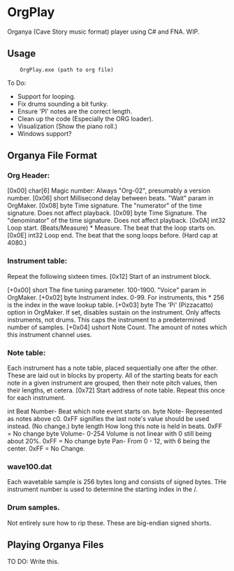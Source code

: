 OrgPlay
====

Organya (Cave Story music format) player using C# and FNA. WIP.

## Usage

        OrgPlay.exe (path to org file)

To Do:
 * Support for looping.
 * Fix drums sounding a bit funky.
 * Ensure 'PI' notes are the correct length.
 * Clean up the code (Especially the ORG loader).
 * Visualization (Show the piano roll.)
 * Windows support?

Organya File Format
----

### Org Header:
[0x00]  char[6] Magic number: Always "Org-02", presumably a version number.
[0x06]  short   Millisecond delay between beats. "Wait" param in OrgMaker.
[0x08]  byte    Time signature. The "numerator" of the time signature. Does not affect playback.
[0x09]  byte    Time Signature. The "denominator" of the time signature. Does not affect playback.
[0x0A]  int32   Loop start. (Beats/Measure) * Measure. The beat that the loop starts on.
[0x0E]  int32   Loop end. The beat that the song loops before. (Hard cap at 4080.)

### Instrument table: 
Repeat the following sixteen times.
[0x12] Start of an instrument block. 

[+0x00] short   The fine tuning parameter. 100-1900. "Voice" param in OrgMaker.
[+0x02] byte    Instrument index. 0-99. For instruments, this * 256 is the index in the wave lookup table. 
[+0x03] byte    The 'Pi' (Pizzacatto) option in OrgMaker. If set, disables sustain on the instrument. Only affects instruments, not drums. This caps the instrument to a predetermined number of samples.
[+0x04] ushort  Note Count. The amount of notes which this instrument channel uses.

### Note table: 
Each instrument has a note table, placed sequentially one after the other.
These are laid out in blocks by property. All of the starting beats for each note in a given instrument are grouped, 
then their note pitch values, then their lengths, et cetera.
[0x72] Start address of note table. Repeat this once for each instrument.

int     Beat Number- Beat which note event starts on. 
byte    Note- Represented as notes above c0. 0xFF signifies the last note's value should be used instead. (No change.)
byte    length  How long this note is held in beats. 0xFF = No change
byte    Volume- 0-254 Volume is not linear with 0 still being about 20%. 0xFF = No change
byte    Pan- From 0 - 12, with 6 being the center. 0xFF = No Change.

### wave100.dat
Each wavetable sample is 256 bytes long and consists of signed bytes. THe instrument number is used to determine the starting index in the /.

### Drum samples.
Not entirely sure how to rip these. These are big-endian signed shorts.

Playing Organya Files 
----

TO DO: Write this. 



